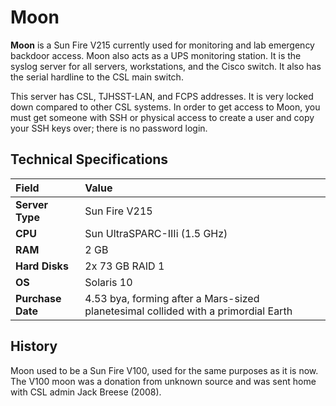 # Moon

**Moon** is a Sun Fire V215 currently used for monitoring and lab emergency backdoor access. Moon also acts as a UPS monitoring station. It is the syslog server for all servers, workstations, and the Cisco switch. It also has the serial hardline to the CSL main switch.

This server has CSL, TJHSST-LAN, and FCPS addresses. It is very locked down compared to other CSL systems. In order to get access to Moon, you must get someone with SSH or physical access to create a user and copy your SSH keys over; there is no password login.

## Technical Specifications

| Field | Value |
| :--- | :--- |
| **Server Type** | Sun Fire V215 |
| **CPU** | Sun UltraSPARC-IIIi \(1.5 GHz\) |
| **RAM** | 2 GB |
| **Hard Disks** | 2x 73 GB RAID 1 |
| **OS** | Solaris 10 |
| **Purchase Date** | 4.53 bya, forming after a Mars-sized planetesimal collided with a primordial Earth |

## History

Moon used to be a Sun Fire V100, used for the same purposes as it is now. The V100 moon was a donation from unknown source and was sent home with CSL admin Jack Breese \(2008\).

